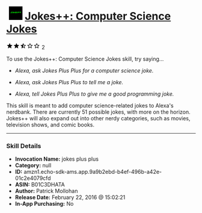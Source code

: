 # &nbsp;<img src="skill_icon" alt="Jokes++: Computer Science Jokes icon" width="36"> [Jokes++: Computer Science Jokes](http://alexa.amazon.com/#skills/amzn1.echo-sdk-ams.app.9a9b2ebd-b4ef-496b-a42e-01c2e4079cfd)
![2.5 stars](../../images/ic_star_black_18dp_1x.png)![2.5 stars](../../images/ic_star_black_18dp_1x.png)![2.5 stars](../../images/ic_star_half_black_18dp_1x.png)![2.5 stars](../../images/ic_star_border_black_18dp_1x.png)![2.5 stars](../../images/ic_star_border_black_18dp_1x.png) 2

To use the Jokes++: Computer Science Jokes skill, try saying...

* *Alexa, ask Jokes Plus Plus for a computer science joke.*

* *Alexa, ask Jokes Plus Plus to tell me a joke.*

* *Alexa, tell Jokes Plus Plus to give me a good programming joke.*

This skill is meant to add computer science-related jokes to Alexa's nerdbank. There are currently 51 possible jokes, with more on the horizon. Jokes++ will also expand out into other nerdy categories, such as movies, television shows, and comic books.

***

### Skill Details

* **Invocation Name:** jokes plus plus
* **Category:** null
* **ID:** amzn1.echo-sdk-ams.app.9a9b2ebd-b4ef-496b-a42e-01c2e4079cfd
* **ASIN:** B01C3DHATA
* **Author:** Patrick Mollohan
* **Release Date:** February 22, 2016 @ 15:02:21
* **In-App Purchasing:** No
